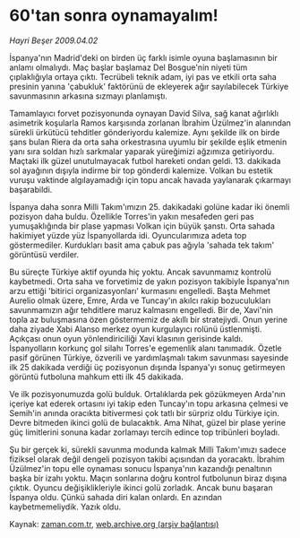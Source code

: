 # 60'tan sonra oynamayalım!

*Hayri Beşer 2009.04.02*

<tr><td class="metin" colspan="2" style="padding-top: 20px; padding-left: 5px; padding-right: 10px;">İspanya'nın Madrid'deki on birden üç farklı isimle oyuna başlamasının bir anlamı olmalıydı. Maç başlar başlamaz  Del Bosgue'nin niyeti tüm çıplaklığıyla ortaya çıktı. Tecrübeli teknik adam, iyi pas ve etkili orta saha presinin yanına 'çabukluk' faktörünü de ekleyerek ağır sayılabilecek Türkiye savunmasının arkasına sızmayı planlamıştı.</td></tr><tr><td class="metin" colspan="2" style="padding-top: 20px; padding-left: 5px; padding-right: 10px;"><p>Tamamlayıcı forvet pozisyonunda oynayan David Silva, sağ kanat ağırlıklı asimetrik koşularla Ramos karşısında zorlanan İbrahim Üzülmez'in alanından sürekli ürkütücü tehditler gönderiyordu kalemize. Aynı şekilde ilk on birde şans bulan Riera da orta saha orkestrasına uyumlu bir şekilde eşlik etmenin yanı sıra soldan hızlı sarkmalar yaparak yüreğimizi ağzımıza getiriyordu. Maçtaki ilk güzel unutulmayacak futbol hareketi ondan geldi. 13. dakikada sol ayağının dışıyla indirme bir top gönderdi kalemize. Volkan bu estetik vuruşu vaktinde algılayamadığı için topu ancak havada yaylanarak çıkarmayı başarabildi.
<p>İspanya daha sonra Milli Takım'ımızın 25. dakikadaki golüne kadar iki önemli pozisyon daha buldu. Özellikle Torres'in yakın mesafeden geri pas yumuşaklığında bir plase yapması Volkan için büyük şanstı. Orta sahada hakimiyet yüzde yüz İspanyollarda idi. Oyuncularımıza adeta top göstermediler. Kurdukları basit ama çabuk pas ağıyla 'sahada tek takım' görüntüsü verdiler.
<p>Bu süreçte Türkiye aktif oyunda hiç yoktu. Ancak savunmamız kontrolü kaybetmedi. Orta saha ve forvetimiz de yakın pozisyon takibiyle İspanya'nın arzu ettiği 'bitirici organizasyonları' kurmasını engelledi. Başta Mehmet Aurelio olmak üzere, Emre, Arda ve Tuncay'ın akılcı rakip bozuculukları savunmamızın ağır tehditlere maruz kalmasını engelledi. Bir de, Xavi'nin topla az buluşmasına özen göstermemiz de akıllı bir stratejiydi. Onun yerine daha ziyade Xabi Alanso merkez oyun kurgulayıcı rolünü üstlenmişti. Açıkçası onun oyun yönlendiriciliği Xavi klasının gerisinde kaldı. İspanyolların korkunç gol silahı Torres'e egemenlik alanı tanımadık. Özetle pasif görünen Türkiye, özverili ve yardımlaşmalı takım savunması sayesinde ilk 25 dakikada verdiği üç pozisyonun dışında İspanya'yı sonuç getirmeyen görüntü futboluna mahkum etti ilk 45 dakikada.
<p>Ve ilk pozisyonumuzda golü bulduk. Ortalıklarda pek gözükmeyen Arda'nın içeriye kat ederek ortasını iyi takip eden Tuncay'ın topu arkasına çelmesi ve Semih'in anında oracıkta bitivermesi çok tatlı bir sürpriz oldu Türkiye için. Devre bitmeden ikinci golü de bulacaktık. Ama Nihat, güzel bir plase yerine güç limitlerini sonuna kadar zorlamayı tercih edince top tribünleri boyladı.
<p>Şu bir gerçek ki, sürekli savunma modunda kalmak Milli Takım'ımızı sadece fiziksel olarak değil dengeli pozisyon takibi açısından da yoracaktı. İbrahim Üzülmez'in topu elle oynaması sonucu İspanya'nın kazandığı penaltının başka bir izahı yoktu. Maçın sonlarına doğru kontrol futbolunun biraz dışına çıktık. Oyuncu değişiklikleriyle ikinci golü zorladık. Ancak bunu başaran İspanya oldu. Çünkü sahada diri kalan onlardı. En azından kaybetmemeliydik. Yazık oldu.<br/></p></p></p></p></p></td></tr>

Kaynak: [zaman.com.tr](http://zaman.com.tr/yazar.do?yazino=832797), [web.archive.org (arşiv bağlantısı)](http://web.archive.org/web/20090403030922/http://www.zaman.com.tr:80/yazar.do?yazino=832797)

